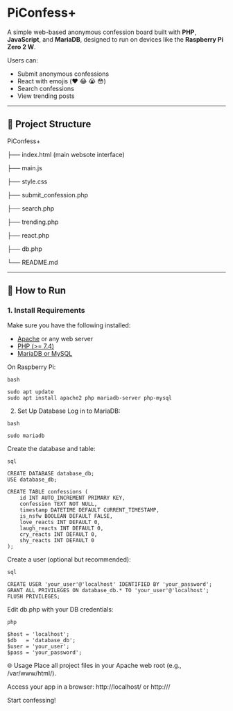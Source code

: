 # PiConfess+

A simple web-based anonymous confession board built with **PHP**, **JavaScript**, and **MariaDB**, designed to run on devices like the **Raspberry Pi Zero 2 W**.

Users can:
- Submit anonymous confessions
- React with emojis (❤️ 😂 😭 😳)
- Search confessions
- View trending posts

---

## 📁 Project Structure

PiConfess+

├── index.html (main websote interface)

├── main.js

├── style.css

├── submit_confession.php

├── search.php

├── trending.php

├── react.php

├── db.php

└── README.md

---

## 🚀 How to Run

### 1. Install Requirements

Make sure you have the following installed:

- [Apache](https://httpd.apache.org/) or any web server
- [PHP (>= 7.4)](https://www.php.net/)
- [MariaDB or MySQL](https://mariadb.org/)

On Raspberry Pi:

```
bash

sudo apt update
sudo apt install apache2 php mariadb-server php-mysql
```
2. Set Up Database
  Log in to MariaDB:
  ```
  bash

  sudo mariadb
  ```

  Create the database and table:
  ```
  sql

  CREATE DATABASE database_db;
  USE database_db;
  
  CREATE TABLE confessions (
      id INT AUTO_INCREMENT PRIMARY KEY,
      confession TEXT NOT NULL,
      timestamp DATETIME DEFAULT CURRENT_TIMESTAMP,
      is_nsfw BOOLEAN DEFAULT FALSE,
      love_reacts INT DEFAULT 0,
      laugh_reacts INT DEFAULT 0,
      cry_reacts INT DEFAULT 0,
      shy_reacts INT DEFAULT 0
  );
  ```
  Create a user (optional but recommended):
  ```
  sql

  CREATE USER 'your_user'@'localhost' IDENTIFIED BY 'your_password';
  GRANT ALL PRIVILEGES ON database_db.* TO 'your_user'@'localhost';
  FLUSH PRIVILEGES;
  ```

  Edit db.php with your DB credentials:
  ```
  php
  
  $host = 'localhost';
  $db   = 'database_db';
  $user = 'your_user';
  $pass = 'your_password';
  ```

🌐 Usage
Place all project files in your Apache web root (e.g., /var/www/html/).

Access your app in a browser:
http://localhost/ or http://<your-raspberry-pi-ip>/

Start confessing!






